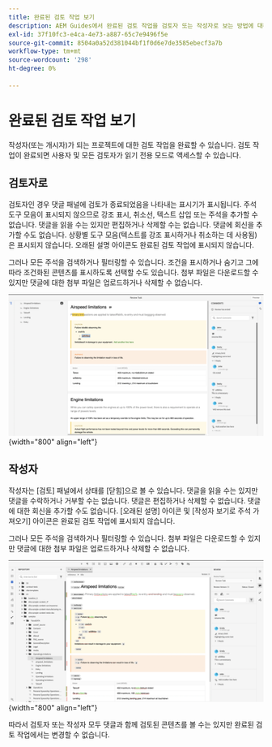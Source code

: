 ```yaml
---
title: 완료된 검토 작업 보기
description: AEM Guides에서 완료된 검토 작업을 검토자 또는 작성자로 보는 방법에 대해 알아봅니다.
exl-id: 37f10fc3-e4ca-4e73-a887-65c7e9496f5e
source-git-commit: 8504a0a52d381044bf1f0d6e7de3585ebecf3a7b
workflow-type: tm+mt
source-wordcount: '298'
ht-degree: 0%

---
```


# 완료된 검토 작업 보기

작성자(또는 개시자)가 되는 프로젝트에 대한 검토 작업을 완료할 수 있습니다. 검토 작업이 완료되면 사용자 및 모든 검토자가 읽기 전용 모드로 액세스할 수 있습니다.

## 검토자로

검토자인 경우 댓글 패널에 검토가 종료되었음을 나타내는 표시기가 표시됩니다. 주석 도구 모음이 표시되지 않으므로 강조 표시, 취소선, 텍스트 삽입 또는 주석을 추가할 수 없습니다. 댓글을 읽을 수는 있지만 편집하거나 삭제할 수는 없습니다. 댓글에 회신을 추가할 수도 없습니다. 상황별 도구 모음(텍스트를 강조 표시하거나 취소하는 데 사용됨)은 표시되지 않습니다. 오래된 설명 아이콘도 완료된 검토 작업에 표시되지 않습니다.

그러나 모든 주석을 검색하거나 필터링할 수 있습니다. 조건을 표시하거나 숨기고 그에 따라 조건화된 콘텐츠를 표시하도록 선택할 수도 있습니다. 첨부 파일은 다운로드할 수 있지만 댓글에 대한 첨부 파일은 업로드하거나 삭제할 수 없습니다.

![](images/complete-task-reviewer.png){width="800" align="left"}


## 작성자

작성자는 [검토] 패널에서 상태를 [닫힘]으로 볼 수 있습니다. 댓글을 읽을 수는 있지만 댓글을 수락하거나 거부할 수는 없습니다. 댓글은 편집하거나 삭제할 수 없습니다. 댓글에 대한 회신을 추가할 수도 없습니다. [오래된 설명] 아이콘 및 [작성자 보기로 주석 가져오기] 아이콘은 완료된 검토 작업에 표시되지 않습니다.

그러나 모든 주석을 검색하거나 필터링할 수 있습니다. 첨부 파일은 다운로드할 수 있지만 댓글에 대한 첨부 파일은 업로드하거나 삭제할 수 없습니다.

![](images/completed-task-author.png){width="800" align="left"}

따라서 검토자 또는 작성자 모두 댓글과 함께 검토된 콘텐츠를 볼 수는 있지만 완료된 검토 작업에서는 변경할 수 없습니다.
